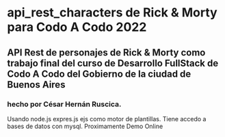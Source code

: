 # api_rest_characters de Rick & Morty para Codo A Codo 2022
## API Rest de personajes de Rick & Morty como trabajo final del curso de Desarrollo FullStack de Codo A Codo del Gobierno de la ciudad de Buenos Aires
### hecho por César Hernán Ruscica.
Usando node.js expres.js ejs como motor de plantillas. Tiene accedo a bases de datos con mysql.
Proximamente Demo Online


